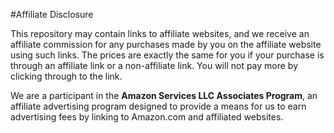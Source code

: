 #Affiliate Disclosure

This repository may contain links to affiliate websites, and we receive an affiliate commission for any purchases made by you on the affiliate website using such links. The prices are exactly the same for you if your purchase is through an affiliate link or a non-affiliate link. You will not pay more by clicking through to the link.

We are a participant in the **Amazon Services LLC Associates Program**, an affiliate advertising program designed to provide a means for us to earn advertising fees by linking to Amazon.com and affiliated websites.

